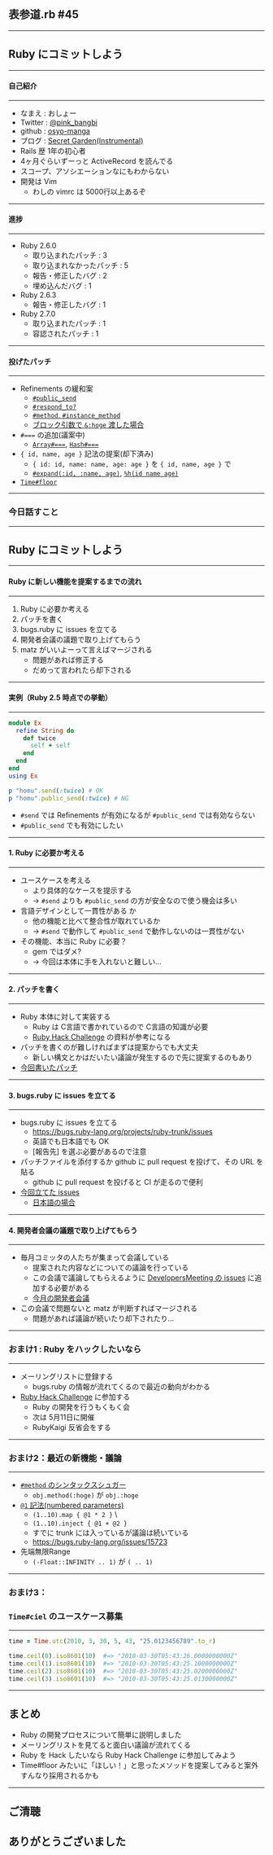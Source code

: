 ## 表参道.rb #45
- - -

## Ruby にコミットしよう

---

#### 自己紹介
- - -

* なまえ  : おしょー
* Twitter : [@pink_bangbi](https://twitter.com/pink_bangbi)
* github  : [osyo-manga](https://github.com/osyo-manga)
* ブログ  : [Secret Garden(Instrumental)](http://secret-garden.hatenablog.com)
* Rails 歴 1年の初心者
* 4ヶ月ぐらいずーっと ActiveRecord を読んでる
* スコープ、アソシエーションなにもわからない
* 開発は Vim
  * わしの vimrc は 5000行以上あるぞ

---

#### 進捗
- - -

* Ruby 2.6.0
  * 取り込まれたパッチ : 3
  * 取り込まれなかったパッチ : 5
  * 報告・修正したバグ : 2
  * 埋め込んだバグ : 1
* Ruby 2.6.3
  * 報告・修正したバグ : 1
* Ruby 2.7.0
  * 取り込まれたパッチ : 1
  * 容認されたパッチ : 1

---

#### 投げたパッチ
- - -

* Refinements の緩和案
  * [`#public_send`](https://bugs.ruby-lang.org/issues/15326)
  * [`#respond_to?`](https://bugs.ruby-lang.org/issues/15327)
  * [`#method`, `#instance_method`](https://bugs.ruby-lang.org/issues/15373)
  * [ブロック引数で `&:hoge` 渡した場合](https://bugs.ruby-lang.org/issues/15114)
* `#===` の追加(議案中)
  * [`Array#===`](https://bugs.ruby-lang.org/issues/14916), [`Hash#===`](https://bugs.ruby-lang.org/issues/14869)
* `{ id, name, age }` 記法の提案(却下済み)
  * `{ id: id, name: name, age: age }` を `{ id, name, age }` で
  * [`#expand(:id, :name, age)`](https://bugs.ruby-lang.org/issues/15286), [`%h(id name age)`](https://bugs.ruby-lang.org/issues/14973)
* [`Time#floor`](https://bugs.ruby-lang.org/issues/15653)

---

### 今日話すこと
- - -

## Ruby にコミットしよう

---

#### Ruby に新しい機能を提案するまでの流れ
- - -


1. Ruby に必要か考える                               <!-- .element: class="fragment" -->
1. パッチを書く                               <!-- .element: class="fragment" -->
1. bugs.ruby に issues を立てる                               <!-- .element: class="fragment" -->
1. 開発者会議の議題で取り上げてもらう                               <!-- .element: class="fragment" -->
1. matz がいいよーって言えばマージされる                               <!-- .element: class="fragment" -->
    * 問題があれば修正する
    * だめって言われたら却下される


---

#### 実例（Ruby 2.5 時点での挙動）
- - -

```ruby
module Ex
  refine String do
    def twice
      self + self
    end
  end
end
using Ex

p "homu".send(:twice) # OK
p "homu".public_send(:twice) # NG
```

* `#send` では Refinements が有効になるが `#public_send` では有効ならない
* `#public_send` でも有効にしたい

---

#### 1. Ruby に必要か考える
- - -

* ユースケースを考える                        <!-- .element: class="fragment" -->
  * より具体的なケースを提示する
  * → `#send` よりも `#public_send` の方が安全なので使う機会は多い
* 言語デザインとして一貫性がある                        <!-- .element: class="fragment" -->か
  * 他の機能と比べて整合性が取れているか
  * → `#send` で動作して `#public_send` で動作しないのは一貫性がない
* その機能、本当に Ruby に必要？                        <!-- .element: class="fragment" -->
  * gem ではダメ?
  * → 今回は本体に手を入れないと難しい…

---

#### 2. パッチを書く
- - -

* Ruby 本体に対して実装する                        <!-- .element: class="fragment" -->
  * Ruby は C言語で書かれているので C言語の知識が必要
  * [Ruby Hack Challenge](https://github.com/ko1/rubyhackchallenge) の資料が参考になる
* パッチを書くのが難しければまずは提案からでも大丈夫               <!-- .element: class="fragment" -->
  * 新しい構文とかはだいたい議論が発生するので先に提案するのもあり
* [今回書いたパッチ](https://github.com/ruby/ruby/pull/2019/files)               <!-- .element: class="fragment" -->

---

#### 3. bugs.ruby に issues を立てる
- - -

* bugs.ruby に issues を立てる                        <!-- .element: class="fragment" -->
  * https://bugs.ruby-lang.org/projects/ruby-trunk/issues
  * 英語でも日本語でも OK
  * [報告先] を選ぶ必要があるので注意                    <!-- .element: class="fragment" -->
* パッチファイルを添付するか github に pull request を投げて、その URL を貼る                    <!-- .element: class="fragment" -->
  * github に pull request を投げると CI が走るので便利
* [今回立てた issues](https://bugs.ruby-lang.org/issues/15326)                    <!-- .element: class="fragment" -->
  * [日本語の場合](https://bugs.ruby-lang.org/issues/15653)                 <!-- .element: class="fragment" -->

---

#### 4. 開発者会議の議題で取り上げてもらう
- - -

* 毎月コミッタの人たちが集まって会議している                   <!-- .element: class="fragment" -->
  * 提案された内容などについての議論を行っている
  * この会議で議論してもらえるように [DevelopersMeeting の issues](https://bugs.ruby-lang.org/projects/ruby-trunk/issues?query_id=156) に追加する必要がある
  * [今月の開発者会議](https://bugs.ruby-lang.org/issues/15546)
* この会議で問題ないと matz が判断すればマージされる                   <!-- .element: class="fragment" -->
  * 問題があれば議論が続いたり却下されたり…


---

### おまけ1 : Ruby をハックしたいなら
- - -

* メーリングリストに登録する
  * bugs.ruby の情報が流れてくるので最近の動向がわかる
* [Ruby Hack Challenge](https://rhc.connpass.com/event/125655/) に参加する
  * Ruby の開発を行うもくもく会
  * 次は 5月11日に開催
  * RubyKaigi 反省会をする

---


### おまけ2：最近の新機能・議論
- - -

* [`#method` のシンタックスシュガー](https://bugs.ruby-lang.org/issues/13581)
  * `obj.method(:hoge)` が `obj.:hoge`
* [`@1` 記法(numbered parameters)](https://bugs.ruby-lang.org/issues/4475)
  * `(1..10).map { @1 * 2 }` \
  * `(1..10).inject { @1 + @2 }`
  * すでに trunk には入っているが議論は続いている
  * https://bugs.ruby-lang.org/issues/15723
* 先端無限Range
  * `(-Float::INFINITY .. 1)` が `( .. 1)`

---


### おまけ3：
### `Time#ciel` のユースケース募集
- - -

```ruby
time = Time.utc(2010, 3, 30, 5, 43, "25.0123456789".to_r)

time.ceil(0).iso8601(10)  #=> "2010-03-30T05:43:26.0000000000Z"
time.ceil(1).iso8601(10)  #=> "2010-03-30T05:43:25.1000000000Z"
time.ceil(2).iso8601(10)  #=> "2010-03-30T05:43:25.0200000000Z"
time.ceil(3).iso8601(10)  #=> "2010-03-30T05:43:25.0130000000Z"
```

---

## まとめ

* Ruby の開発プロセスについて簡単に説明しました
* メーリングリストを見てると面白い議論が流れてくる
* Ruby を Hack したいなら Ruby Hack Challenge に参加してみよう
* Time#floor みたいに「ほしい！」と思ったメソッドを提案してみると案外すんなり採用されるかも


---


## ご清聴
## ありがとうございました
